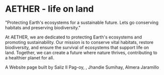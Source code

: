 # **AETHER - life on land**

"Protecting Earth's ecosystems for a sustainable future. Lets go conserving habitats and preserving biodiversity."

At AETHER, we are dedicated to protecting Earth's ecosystems and promoting sustainability. Our mission is to conserve vital habitats, restore biodiversity, and ensure the survival of ecosystems that support life on land. Together, we can create a future where nature thrives, contributing to a healthier planet for all.

A Website page built by
Saliz II Pag-oy, 
, Jhandie Sumihay, 
Almera Jaramillo